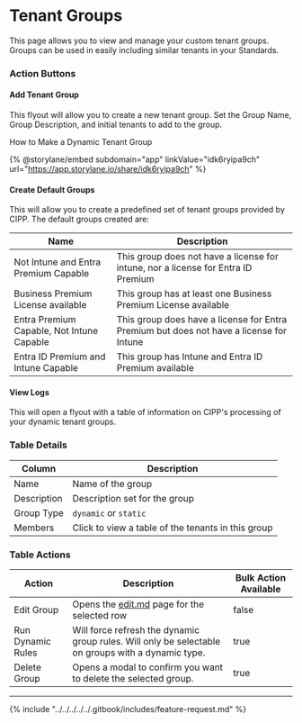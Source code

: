 # Tenant Groups

This page allows you to view and manage your custom tenant groups. Groups can be used in easily including similar tenants in your Standards.

### Action Buttons

#### Add Tenant Group

This flyout will allow you to create a new tenant group. Set the Group Name, Group Description, and initial tenants to add to the group.

How to Make a Dynamic Tenant Group

{% @storylane/embed subdomain="app" linkValue="idk6ryipa9ch" url="https://app.storylane.io/share/idk6ryipa9ch" %}

#### Create Default Groups

This will allow you to create a predefined set of tenant groups provided by CIPP. The default groups created are:

| Name                                      | Description                                                                             |
| ----------------------------------------- | --------------------------------------------------------------------------------------- |
| Not Intune and Entra Premium Capable      | This group does not have a license for intune, nor a license for Entra ID Premium       |
| Business Premium License available        | This group has at least one Business Premium License available                          |
| Entra Premium Capable, Not Intune Capable | This group does have a license for Entra Premium but does not have a license for Intune |
| Entra ID Premium and Intune Capable       | This group has Intune and Entra ID Premium available                                    |

#### View Logs

This will open a flyout with a table of information on CIPP's processing of your dynamic tenant groups.

### Table Details

| Column      | Description                                         |
| ----------- | --------------------------------------------------- |
| Name        | Name of the group                                   |
| Description | Description set for the group                       |
| Group Type  | `dynamic` or `static`                               |
| Members     |  Click to view a table of the tenants in this group |

### Table Actions

<table><thead><tr><th>Action</th><th>Description</th><th data-type="checkbox">Bulk Action Available</th></tr></thead><tbody><tr><td>Edit Group</td><td>Opens the <a data-mention href="edit.md">edit.md</a> page for the selected row</td><td>false</td></tr><tr><td>Run Dynamic Rules</td><td>Will force refresh the dynamic group rules. Will only be selectable on groups with a dynamic type.</td><td>true</td></tr><tr><td>Delete Group</td><td>Opens a modal to confirm you want to delete the selected group.</td><td>true</td></tr></tbody></table>

***

{% include "../../../../../.gitbook/includes/feature-request.md" %}
